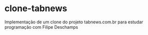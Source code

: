 # clone-tabnews
Implementação de um clone do projeto tabnews.com.br para estudar programação com Filipe Deschamps
